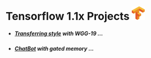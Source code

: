 Tensorflow 1.1x Projects ![](transfering_style/data/logo.png)
========================

- ##### [Transferring style](https://github.com/Martin1403/Tensorflow-1.1X/tree/master/transfering_style) with WGG-19 ...
- ##### [ChatBot](https://github.com/Martin1403/Tensorflow-1.1X/tree/master/chatbot_with_memory) with gated memory ...
